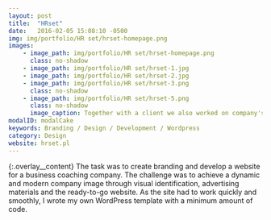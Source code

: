 ```yaml
---
layout: post
title:  "HRset"
date:   2016-02-05 15:08:10 -0500
img: img/portfolio/HR set/hrset-homepage.png
images: 
    - image_path: img/portfolio/HR set/hrset-homepage.png
      class: no-shadow
    - image_path: img/portfolio/HR set/hrset-1.jpg
    - image_path: img/portfolio/HR set/hrset-2.jpg
    - image_path: img/portfolio/HR set/hrset-3.png
      class: no-shadow
    - image_path: img/portfolio/HR set/hrset-5.png
      class: no-shadow
      image_caption: Together with a client we also worked on company's identification
modalID: modalCake
keywords: Branding / Design / Development / Wordpress
category: Design
website: hrset.pl
---
```

{:.overlay__content}
The task was to create branding and develop a website for a business coaching company. The challenge was to achieve a dynamic and modern company image through visual identification, advertising materials and the ready-to-go website. As the site had to work quickly and smoothly, I wrote my own WordPress template with a minimum amount of code.

<!--
Zadanie polegało na stworzeniu brandingu i strony internetowej dla nowopowstałej firmy. Wyzwaniem było stworzenie dynamicznego i nowoczesnego wizerunku począwszy od stworzenia identyfikacji firmy przez materiały reklamowe, na stronie internetowej skończywszy. Strona miała działać szybko i płynnie, dlatego oparłem ją o własny wordpressowy template z minimalną ilością kodu.
-->